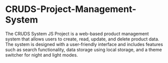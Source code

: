 # CRUDS-Project-Management-System
The CRUDS System JS Project is a web-based product management system that allows users to create, read, update, and delete product data. The system is designed with a user-friendly interface and includes features such as search functionality, data storage using local storage, and a theme switcher for night and light modes.
